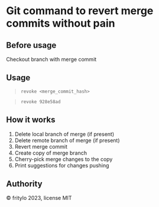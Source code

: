 # Git command to revert merge commits without pain
        

## Before usage

Checkout branch with merge commit

## Usage
> `revoke <merge_commit_hash>`

> `revoke 928e58ad`

## How it works

1) Delete local branch of merge (if present)
2) Delete remote branch of merge (if present)
3) Revert merge commit
4) Create copy of merge branch
5) Cherry-pick merge changes to the copy
6) Print suggestions for changes pushing

## Authority
© fritylo 2023, license MIT
